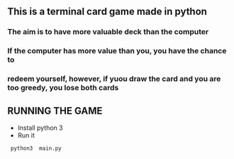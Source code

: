 ## This is a terminal card game made in python

### The aim is to have more valuable deck than the computer

### If the computer has more value than you, you have the chance to 
### redeem yourself, however, if yuou draw the card and you are too greedy, you lose both cards


## RUNNING THE GAME

- Install python 3
- Run it 

``` 
 python3  main.py

```